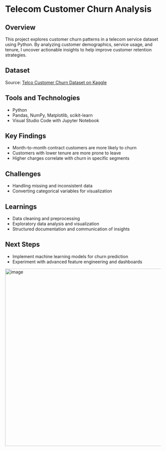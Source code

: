 # Telecom Customer Churn Analysis

## Overview
This project explores customer churn patterns in a telecom service dataset using Python. By analyzing customer demographics, service usage, and tenure, I uncover actionable insights to help improve customer retention strategies.

## Dataset
Source: [Telco Customer Churn Dataset on Kaggle](https://www.kaggle.com/blastchar/telco-customer-churn)

## Tools and Technologies
- Python
- Pandas, NumPy, Matplotlib, scikit-learn
- Visual Studio Code with Jupyter Notebook

## Key Findings
- Month-to-month contract customers are more likely to churn
- Customers with lower tenure are more prone to leave
- Higher charges correlate with churn in specific segments

## Challenges
- Handling missing and inconsistent data
- Converting categorical variables for visualization

## Learnings
- Data cleaning and preprocessing
- Exploratory data analysis and visualization
- Structured documentation and communication of insights

## Next Steps
- Implement machine learning models for churn prediction
- Experiment with advanced feature engineering and dashboards
<img width="707" height="574" alt="image" src="https://github.com/user-attachments/assets/cab48f30-dceb-4b4e-bdcf-fc007c54c182" />
